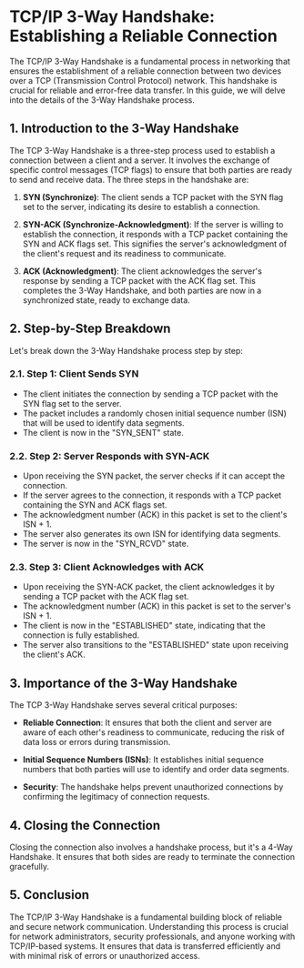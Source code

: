 # TCP/IP 3-Way Handshake: Establishing a Reliable Connection

The TCP/IP 3-Way Handshake is a fundamental process in networking that ensures the establishment of a reliable connection between two devices over a TCP (Transmission Control Protocol) network. This handshake is crucial for reliable and error-free data transfer. In this guide, we will delve into the details of the 3-Way Handshake process.

## 1. Introduction to the 3-Way Handshake

The TCP 3-Way Handshake is a three-step process used to establish a connection between a client and a server. It involves the exchange of specific control messages (TCP flags) to ensure that both parties are ready to send and receive data. The three steps in the handshake are:

1. **SYN (Synchronize)**: The client sends a TCP packet with the SYN flag set to the server, indicating its desire to establish a connection.

2. **SYN-ACK (Synchronize-Acknowledgment)**: If the server is willing to establish the connection, it responds with a TCP packet containing the SYN and ACK flags set. This signifies the server's acknowledgment of the client's request and its readiness to communicate.

3. **ACK (Acknowledgment)**: The client acknowledges the server's response by sending a TCP packet with the ACK flag set. This completes the 3-Way Handshake, and both parties are now in a synchronized state, ready to exchange data.

## 2. Step-by-Step Breakdown

Let's break down the 3-Way Handshake process step by step:

### 2.1. Step 1: Client Sends SYN

- The client initiates the connection by sending a TCP packet with the SYN flag set to the server.
- The packet includes a randomly chosen initial sequence number (ISN) that will be used to identify data segments.
- The client is now in the "SYN_SENT" state.

### 2.2. Step 2: Server Responds with SYN-ACK

- Upon receiving the SYN packet, the server checks if it can accept the connection.
- If the server agrees to the connection, it responds with a TCP packet containing the SYN and ACK flags set.
- The acknowledgment number (ACK) in this packet is set to the client's ISN + 1.
- The server also generates its own ISN for identifying data segments.
- The server is now in the "SYN_RCVD" state.

### 2.3. Step 3: Client Acknowledges with ACK

- Upon receiving the SYN-ACK packet, the client acknowledges it by sending a TCP packet with the ACK flag set.
- The acknowledgment number (ACK) in this packet is set to the server's ISN + 1.
- The client is now in the "ESTABLISHED" state, indicating that the connection is fully established.
- The server also transitions to the "ESTABLISHED" state upon receiving the client's ACK.

## 3. Importance of the 3-Way Handshake

The TCP 3-Way Handshake serves several critical purposes:

- **Reliable Connection**: It ensures that both the client and server are aware of each other's readiness to communicate, reducing the risk of data loss or errors during transmission.

- **Initial Sequence Numbers (ISNs)**: It establishes initial sequence numbers that both parties will use to identify and order data segments.

- **Security**: The handshake helps prevent unauthorized connections by confirming the legitimacy of connection requests.

## 4. Closing the Connection

Closing the connection also involves a handshake process, but it's a 4-Way Handshake. It ensures that both sides are ready to terminate the connection gracefully.

## 5. Conclusion

The TCP/IP 3-Way Handshake is a fundamental building block of reliable and secure network communication. Understanding this process is crucial for network administrators, security professionals, and anyone working with TCP/IP-based systems. It ensures that data is transferred efficiently and with minimal risk of errors or unauthorized access.

